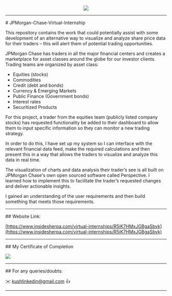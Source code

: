 <br>
<p align="center">
<a href="https://www.insidesherpa.com/virtual-internships/prototype/R5iK7HMxJGBgaSbvk/Technology%20Virtual%20Experience" target="_blank">
<img src="https://insidesherpa-assets.s3-ap-southeast-2.amazonaws.com/icons/jpmorgan/github+repo+images/jpm+gitub+.png"></a>
</p>

<hr>
# JPMorgan-Chase-Virtual-Internship

This repository contains the work that could potentially assist with some development of an alternative way to visualize and analyze share price data for their traders – this will alert them of potential trading opportunities.

JPMorgan Chase has traders in all the major financial centers and creates a marketplace for asset classes around the globe for our investor clients. Trading teams are organized by asset class:

+ Equities (stocks)
+ Commodities
+ Credit (debt and bonds)
+ Currency & Emerging Markets
+ Public Finance (Government bonds)
+ Interest rates
+ Securitized Products

For this project, a trader from the equities team (publicly listed company stocks) has requested functionality be added to their dashboard to allow them to input specific information so they can monitor a new trading strategy.

In order to do this, I have set up my system so I can interface with the relevant financial data feed, make the required calculations and then present this in a way that allows the traders to visualize and analyze this data in real time.

The visualization of charts and data analysis their trader’s see is all built on JPMorgan Chase's own open sourced software called Perspective. I learned how to implement this to facilitate the trader’s requested changes and deliver actionable insights.

I gained an understanding of the user requirements and then build something that meets those requirements.
<hr>
## Website Link:

[https://www.insidesherpa.com/virtual-internships/R5iK7HMxJGBgaSbvk](https://www.insidesherpa.com/virtual-internships/R5iK7HMxJGBgaSbvk)
<hr>
## My Certificate of Completion 

![](https://github.com/shahkv95/JP-Morgan-Chase-Co-Software-Engineering-Virtual-Experience/blob/master/JP%20Morgan%20Chase%20-%20Software%20Engineering%20Modules/certificate.png)
<hr>
## For any queries/doubts:

:envelope: kushlinkedin@gmail.com :thumbsup:
<hr>
